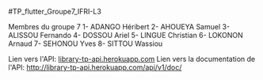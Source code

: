 #TP_flutter_Groupe7_IFRI-L3

Membres du groupe 7
1- ADANGO Héribert
2- AHOUEYA Samuel
3- ALISSOU Fernando
4- DOSSOU Ariel
5- LINGUE Christian
6- LOKONON Arnaud
7- SEHONOU Yves
8- SITTOU Wassiou

Lien vers l'API: [library-tp-api.herokuapp.com](http://library-tp-api.herokuapp.com/api)
Lien vers la documentation de l'API: http://library-tp-api.herokuapp.com/api/v1/doc/
